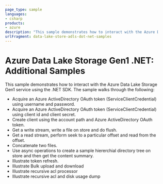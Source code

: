 ```yaml
---
page_type: sample
languages:
- csharp
products:
- azure
description: "This sample demonstrates how to interact with the Azure Data Lake Storage Gen1 service using the .NET SDK."
urlFragment: data-lake-store-adls-dot-net-samples
---
```


# Azure Data Lake Storage Gen1 .NET: Additional Samples 

This sample demonstrates how to interact with the Azure Data Lake Storage Gen1 service using the .NET SDK. The sample walks through the following:
- Acquire an Azure ActiveDirectory OAuth token (ServiceClientCredential) using username and password.
- Acquire an Azure ActiveDirectory OAuth token (ServiceClientCredential) using client id and client secret.
- Create client using the account path and Azure ActiveDirectory OAuth token.
- Get a write stream, write a file on store and do flush.
- Get a read stream, perform seek to a particular offset and read from the offset.
- Concatenate two files.
- Use async operations to create a sample hiererchial directory tree on store and then get the content summary.
- Illustrate token refresh.
- Illustrate Bulk upload and download
- Illustrate recursive acl processor
- Illustrate recursive acl and disk usage dump
